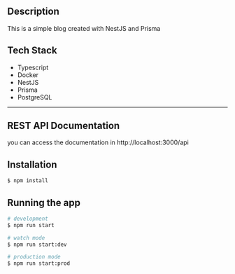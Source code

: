 

## Description

This is a simple blog created with NestJS and Prisma 

## Tech Stack

- Typescript
- Docker
- NestJS
- Prisma
- PostgreSQL

---

## REST API Documentation

you can access the documentation in http://localhost:3000/api

## Installation

```bash
$ npm install
```

## Running the app

```bash
# development
$ npm run start

# watch mode
$ npm run start:dev

# production mode
$ npm run start:prod
```



